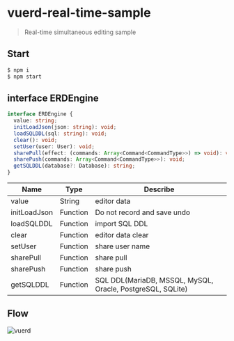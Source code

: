 # vuerd-real-time-sample

> Real-time simultaneous editing sample

## Start

```bash
$ npm i
$ npm start
```

## interface ERDEngine

```typescript
interface ERDEngine {
  value: string;
  initLoadJson(json: string): void;
  loadSQLDDL(sql: string): void;
  clear(): void;
  setUser(user: User): void;
  sharePull(effect: (commands: Array<Command<CommandType>>) => void): void;
  sharePush(commands: Array<Command<CommandType>>): void;
  getSQLDDL(database?: Database): string;
}
```

| Name         | Type     | Describe                                                   |
| ------------ | -------- | ---------------------------------------------------------- |
| value        | String   | editor data                                                |
| initLoadJson | Function | Do not record and save undo                                |
| loadSQLDDL   | Function | import SQL DDL                                             |
| clear        | Function | editor data clear                                          |
| setUser      | Function | share user name                                            |
| sharePull    | Function | share pull                                                 |
| sharePush    | Function | share push                                                 |
| getSQLDDL    | Function | SQL DDL(MariaDB, MSSQL, MySQL, Oracle, PostgreSQL, SQLite) |

## Flow

![vuerd](https://github.com/vuerd/vuerd/blob/master/img/vuerd_real-time-simultaneous-editing_flow.png?raw=true)
